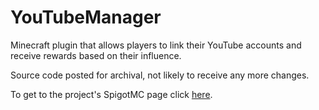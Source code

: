 # YouTubeManager

Minecraft plugin that allows players to link their YouTube accounts and receive rewards based on their influence.

Source code posted for archival, not likely to receive any more changes.

To get to the project's SpigotMC page click [here](https://www.spigotmc.org/resources/%E2%AD%90-influencers-%E2%AD%90-automatic-rank-managing-for-youtubers-and-streamers-now-free-and-open-source.69959/).
